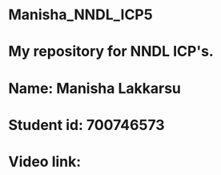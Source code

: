 # Manisha_NNDL_ICP5
# My repository for NNDL ICP's.
# Name: Manisha Lakkarsu
# Student id: 700746573
# Video link: 
